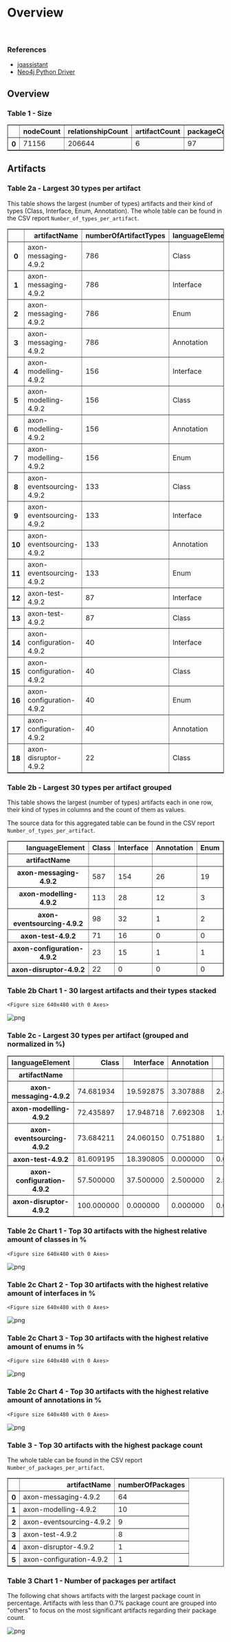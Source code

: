# Overview
<br>  

### References
- [jqassistant](https://jqassistant.org)
- [Neo4j Python Driver](https://neo4j.com/docs/api/python-driver/current)





## Overview

### Table 1 - Size




<div>
<table border="1" class="dataframe">
  <thead>
    <tr style="text-align: right;">
      <th></th>
      <th>nodeCount</th>
      <th>relationshipCount</th>
      <th>artifactCount</th>
      <th>packageCount</th>
      <th>typeCount</th>
      <th>methodCount</th>
      <th>memberCount</th>
    </tr>
  </thead>
  <tbody>
    <tr>
      <th>0</th>
      <td>71156</td>
      <td>206644</td>
      <td>6</td>
      <td>97</td>
      <td>1654</td>
      <td>6935</td>
      <td>8414</td>
    </tr>
  </tbody>
</table>
</div>



## Artifacts

### Table 2a - Largest 30 types per artifact

This table shows the largest (number of types) artifacts and their kind of types (Class, Interface, Enum, Annotation).
The whole table can be found in the CSV report `Number_of_types_per_artifact`.




<div>
<table border="1" class="dataframe">
  <thead>
    <tr style="text-align: right;">
      <th></th>
      <th>artifactName</th>
      <th>numberOfArtifactTypes</th>
      <th>languageElement</th>
      <th>numberOfTypes</th>
    </tr>
  </thead>
  <tbody>
    <tr>
      <th>0</th>
      <td>axon-messaging-4.9.2</td>
      <td>786</td>
      <td>Class</td>
      <td>587</td>
    </tr>
    <tr>
      <th>1</th>
      <td>axon-messaging-4.9.2</td>
      <td>786</td>
      <td>Interface</td>
      <td>154</td>
    </tr>
    <tr>
      <th>2</th>
      <td>axon-messaging-4.9.2</td>
      <td>786</td>
      <td>Enum</td>
      <td>19</td>
    </tr>
    <tr>
      <th>3</th>
      <td>axon-messaging-4.9.2</td>
      <td>786</td>
      <td>Annotation</td>
      <td>26</td>
    </tr>
    <tr>
      <th>4</th>
      <td>axon-modelling-4.9.2</td>
      <td>156</td>
      <td>Interface</td>
      <td>28</td>
    </tr>
    <tr>
      <th>5</th>
      <td>axon-modelling-4.9.2</td>
      <td>156</td>
      <td>Class</td>
      <td>113</td>
    </tr>
    <tr>
      <th>6</th>
      <td>axon-modelling-4.9.2</td>
      <td>156</td>
      <td>Annotation</td>
      <td>12</td>
    </tr>
    <tr>
      <th>7</th>
      <td>axon-modelling-4.9.2</td>
      <td>156</td>
      <td>Enum</td>
      <td>3</td>
    </tr>
    <tr>
      <th>8</th>
      <td>axon-eventsourcing-4.9.2</td>
      <td>133</td>
      <td>Class</td>
      <td>98</td>
    </tr>
    <tr>
      <th>9</th>
      <td>axon-eventsourcing-4.9.2</td>
      <td>133</td>
      <td>Interface</td>
      <td>32</td>
    </tr>
    <tr>
      <th>10</th>
      <td>axon-eventsourcing-4.9.2</td>
      <td>133</td>
      <td>Annotation</td>
      <td>1</td>
    </tr>
    <tr>
      <th>11</th>
      <td>axon-eventsourcing-4.9.2</td>
      <td>133</td>
      <td>Enum</td>
      <td>2</td>
    </tr>
    <tr>
      <th>12</th>
      <td>axon-test-4.9.2</td>
      <td>87</td>
      <td>Interface</td>
      <td>16</td>
    </tr>
    <tr>
      <th>13</th>
      <td>axon-test-4.9.2</td>
      <td>87</td>
      <td>Class</td>
      <td>71</td>
    </tr>
    <tr>
      <th>14</th>
      <td>axon-configuration-4.9.2</td>
      <td>40</td>
      <td>Interface</td>
      <td>15</td>
    </tr>
    <tr>
      <th>15</th>
      <td>axon-configuration-4.9.2</td>
      <td>40</td>
      <td>Class</td>
      <td>23</td>
    </tr>
    <tr>
      <th>16</th>
      <td>axon-configuration-4.9.2</td>
      <td>40</td>
      <td>Enum</td>
      <td>1</td>
    </tr>
    <tr>
      <th>17</th>
      <td>axon-configuration-4.9.2</td>
      <td>40</td>
      <td>Annotation</td>
      <td>1</td>
    </tr>
    <tr>
      <th>18</th>
      <td>axon-disruptor-4.9.2</td>
      <td>22</td>
      <td>Class</td>
      <td>22</td>
    </tr>
  </tbody>
</table>
</div>



### Table 2b - Largest 30 types per artifact grouped

This table shows the largest (number of types) artifacts each in one row, their kind of types in columns and the count of them as values.

The source data for this aggregated table can be found in the CSV report `Number_of_types_per_artifact`.




<div>
<table border="1" class="dataframe">
  <thead>
    <tr style="text-align: right;">
      <th>languageElement</th>
      <th>Class</th>
      <th>Interface</th>
      <th>Annotation</th>
      <th>Enum</th>
    </tr>
    <tr>
      <th>artifactName</th>
      <th></th>
      <th></th>
      <th></th>
      <th></th>
    </tr>
  </thead>
  <tbody>
    <tr>
      <th>axon-messaging-4.9.2</th>
      <td>587</td>
      <td>154</td>
      <td>26</td>
      <td>19</td>
    </tr>
    <tr>
      <th>axon-modelling-4.9.2</th>
      <td>113</td>
      <td>28</td>
      <td>12</td>
      <td>3</td>
    </tr>
    <tr>
      <th>axon-eventsourcing-4.9.2</th>
      <td>98</td>
      <td>32</td>
      <td>1</td>
      <td>2</td>
    </tr>
    <tr>
      <th>axon-test-4.9.2</th>
      <td>71</td>
      <td>16</td>
      <td>0</td>
      <td>0</td>
    </tr>
    <tr>
      <th>axon-configuration-4.9.2</th>
      <td>23</td>
      <td>15</td>
      <td>1</td>
      <td>1</td>
    </tr>
    <tr>
      <th>axon-disruptor-4.9.2</th>
      <td>22</td>
      <td>0</td>
      <td>0</td>
      <td>0</td>
    </tr>
  </tbody>
</table>
</div>



### Table 2b Chart 1 - 30 largest artifacts and their types stacked


    <Figure size 640x480 with 0 Axes>



    
![png](Overview_files/Overview_17_1.png)
    


### Table 2c - Largest 30 types per artifact (grouped and normalized in %)




<div>
<table border="1" class="dataframe">
  <thead>
    <tr style="text-align: right;">
      <th>languageElement</th>
      <th>Class</th>
      <th>Interface</th>
      <th>Annotation</th>
      <th>Enum</th>
    </tr>
    <tr>
      <th>artifactName</th>
      <th></th>
      <th></th>
      <th></th>
      <th></th>
    </tr>
  </thead>
  <tbody>
    <tr>
      <th>axon-messaging-4.9.2</th>
      <td>74.681934</td>
      <td>19.592875</td>
      <td>3.307888</td>
      <td>2.417303</td>
    </tr>
    <tr>
      <th>axon-modelling-4.9.2</th>
      <td>72.435897</td>
      <td>17.948718</td>
      <td>7.692308</td>
      <td>1.923077</td>
    </tr>
    <tr>
      <th>axon-eventsourcing-4.9.2</th>
      <td>73.684211</td>
      <td>24.060150</td>
      <td>0.751880</td>
      <td>1.503759</td>
    </tr>
    <tr>
      <th>axon-test-4.9.2</th>
      <td>81.609195</td>
      <td>18.390805</td>
      <td>0.000000</td>
      <td>0.000000</td>
    </tr>
    <tr>
      <th>axon-configuration-4.9.2</th>
      <td>57.500000</td>
      <td>37.500000</td>
      <td>2.500000</td>
      <td>2.500000</td>
    </tr>
    <tr>
      <th>axon-disruptor-4.9.2</th>
      <td>100.000000</td>
      <td>0.000000</td>
      <td>0.000000</td>
      <td>0.000000</td>
    </tr>
  </tbody>
</table>
</div>



### Table 2c Chart 1 - Top 30 artifacts with the highest relative amount of classes in %


    <Figure size 640x480 with 0 Axes>



    
![png](Overview_files/Overview_21_1.png)
    


### Table 2c Chart 2 - Top 30 artifacts with the highest relative amount of interfaces in %


    <Figure size 640x480 with 0 Axes>



    
![png](Overview_files/Overview_23_1.png)
    


### Table 2c Chart 3 - Top 30 artifacts with the highest relative amount of enums in %


    <Figure size 640x480 with 0 Axes>



    
![png](Overview_files/Overview_25_1.png)
    


### Table 2c Chart 4 - Top 30 artifacts with the highest relative amount of annotations in %


    <Figure size 640x480 with 0 Axes>



    
![png](Overview_files/Overview_27_1.png)
    


### Table 3 - Top 30 artifacts with the highest package count

The whole table can be found in the CSV report `Number_of_packages_per_artifact`.




<div>
<table border="1" class="dataframe">
  <thead>
    <tr style="text-align: right;">
      <th></th>
      <th>artifactName</th>
      <th>numberOfPackages</th>
    </tr>
  </thead>
  <tbody>
    <tr>
      <th>0</th>
      <td>axon-messaging-4.9.2</td>
      <td>64</td>
    </tr>
    <tr>
      <th>1</th>
      <td>axon-modelling-4.9.2</td>
      <td>10</td>
    </tr>
    <tr>
      <th>2</th>
      <td>axon-eventsourcing-4.9.2</td>
      <td>9</td>
    </tr>
    <tr>
      <th>3</th>
      <td>axon-test-4.9.2</td>
      <td>8</td>
    </tr>
    <tr>
      <th>4</th>
      <td>axon-disruptor-4.9.2</td>
      <td>1</td>
    </tr>
    <tr>
      <th>5</th>
      <td>axon-configuration-4.9.2</td>
      <td>1</td>
    </tr>
  </tbody>
</table>
</div>



### Table 3 Chart 1 - Number of packages per artifact

The following chat shows artifacts with the largest package count in percentage. Artifacts with less than 0.7% package count are grouped into "others" to focus on the most significant artifacts regarding their package count.


    
![png](Overview_files/Overview_32_0.png)
    


